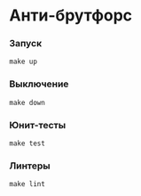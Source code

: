 # Анти-брутфорс

### Запуск

`
make up
`

### Выключение

`
make down
`

### Юнит-тесты

`
make test
`

### Линтеры

`
make lint
`